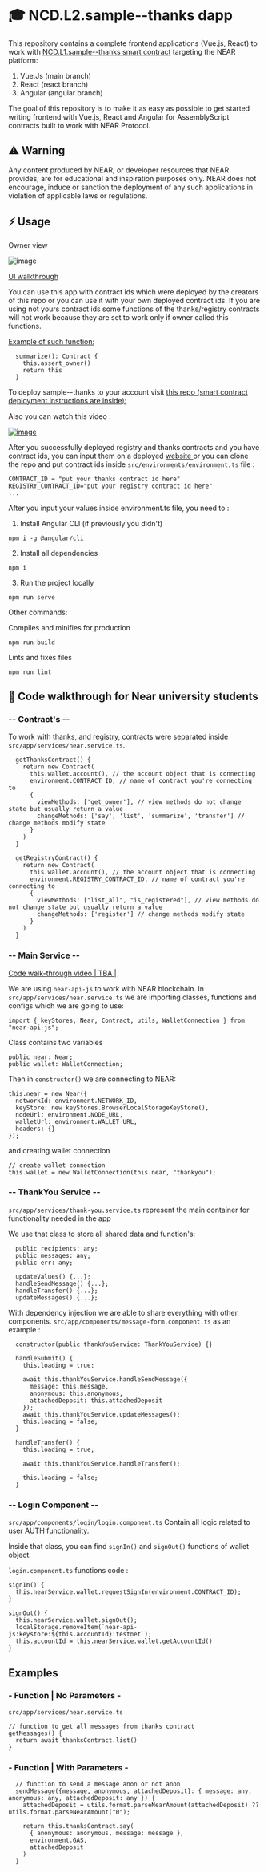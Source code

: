 #  🎓 NCD.L2.sample--thanks dapp
This repository contains a complete frontend applications (Vue.js, React) to work with
<a href="https://github.com/Learn-NEAR/NCD.L1.sample--thanks" target="_blank">NCD.L1.sample--thanks smart contract</a> targeting the NEAR platform:
1. Vue.Js (main branch)
2. React (react branch)
2. Angular (angular branch)

The goal of this repository is to make it as easy as possible to get started writing frontend with Vue.js, React and Angular for AssemblyScript contracts built to work with NEAR Protocol.


## ⚠️ Warning
Any content produced by NEAR, or developer resources that NEAR provides, are for educational and inspiration purposes only. NEAR does not encourage, induce or sanction the deployment of any such applications in violation of applicable laws or regulations.


## ⚡  Usage
Owner view

![image](https://user-images.githubusercontent.com/38455192/169348821-a191c98b-c1ab-4580-811c-d91baaf21db4.png)

<a href="https://www.loom.com/share/da86b0536ee540a8b79d4e7c59f88b3a" target="_blank">UI walkthrough</a>

You can use this app with contract ids which were deployed by the creators of this repo or you can use it with your own deployed contract ids.
If you are using not yours contract ids some functions of the thanks/registry contracts will not work because they are set to work only if owner called this  functions.

<a href="https://github.com/Learn-NEAR/NCD.L1.sample--thanks/blob/66dc6fb42a62317f8ff31c9c9ab96a995f3edd78/src/thanks/assembly/index.ts#L57" target="_blank">Example of such  function:</a>
```
  summarize(): Contract {
    this.assert_owner()
    return this
  }

```

To deploy sample--thanks to your account visit <a href="https://github.com/Learn-NEAR/NCD.L1.sample--thanks/tree/registry" target="_blank">this repo (smart contract deployment instructions are inside):</a>

Also you can watch this video :

<a href="https://www.loom.com/share/15692f40800a4686ad47af71e9368a3d" target="_blank">![image](https://user-images.githubusercontent.com/38455192/169353150-81bf6d02-1a9e-428b-88eb-23f3c2c14328.png)</a>

After you successfully deployed registry and thanks contracts and you have contract ids, you can input them on a deployed <a href="sample-thanks.onrender.com/" target="_blank">website </a> or you can clone the repo and put contract ids inside ``` src/environments/environment.ts ``` file :

```
CONTRACT_ID = "put your thanks contract id here"
REGISTRY_CONTRACT_ID="put your registry contract id here"
...
```

After you input your values inside environment.ts file, you need to :
1. Install Angular CLI (if previously you didn't)
```
npm i -g @angular/cli
```

2. Install all dependencies
```
npm i
```
3. Run the project locally
```
npm run serve
```

Other commands:

Compiles and minifies for production
```
npm run build
```
Lints and fixes files
```
npm run lint
```

## 👀 Code walkthrough for Near university students

### -- Contract's --

To work with thanks, and registry, contracts were separated inside ``` src/app/services/near.service.ts```.
```
  getThanksContract() {
    return new Contract(
      this.wallet.account(), // the account object that is connecting
      environment.CONTRACT_ID, // name of contract you're connecting to
      {
        viewMethods: ['get_owner'], // view methods do not change state but usually return a value
        changeMethods: ['say', 'list', 'summarize', 'transfer'] // change methods modify state
      }
    )
  }

  getRegistryContract() {
    return new Contract(
      this.wallet.account(), // the account object that is connecting
      environment.REGISTRY_CONTRACT_ID, // name of contract you're connecting to
      {
        viewMethods: ["list_all", "is_registered"], // view methods do not change state but usually return a value
        changeMethods: ['register'] // change methods modify state
      }
    )
  }
```

### -- Main Service --

<a href="" >Code walk-through video | TBA |</a> 

We are using ```near-api-js``` to work with NEAR blockchain. In ``` src/app/services/near.service.ts ``` we are importing classes, functions and configs which we are going to use:
```
import { keyStores, Near, Contract, utils, WalletConnection } from "near-api-js";
```

Class contains two variables
```
public near: Near;
public wallet: WalletConnection;
```

Then in ``` constructor() ``` we are connecting to NEAR:
```
this.near = new Near({
  networkId: environment.NETWORK_ID,
  keyStore: new keyStores.BrowserLocalStorageKeyStore(),
  nodeUrl: environment.NODE_URL,
  walletUrl: environment.WALLET_URL,
  headers: {}
});
``` 
and creating wallet connection
```
// create wallet connection
this.wallet = new WalletConnection(this.near, "thankyou");
```

### -- ThankYou Service --

``` src/app/services/thank-you.service.ts ``` represent the main container for functionality needed in the app

We use that class to store all shared data and function's:
```
  public recipients: any;
  public messages: any;
  public err: any;
  
  updateValues() {...};
  handleSendMessage() {...};
  handleTransfer() {...};
  updateMessages() {...};
```

With dependency injection we are able to share everything with other components. ``` src/app/components/message-form.component.ts ``` as an example :
```
  constructor(public thankYouService: ThankYouService) {}

  handleSubmit() {
    this.loading = true;

    await this.thankYouService.handleSendMessage({
      message: this.message,
      anonymous: this.anonymous,
      attachedDeposit: this.attachedDeposit
    });
    await this.thankYouService.updateMessages();
    this.loading = false;
  }

  handleTransfer() {
    this.loading = true;

    await this.thankYouService.handleTransfer();

    this.loading = false;
  }
```

### -- Login Component --
``` src/app/components/login/login.component.ts ``` Contain all logic related to user AUTH functionality.

Inside that class, you can find ```signIn()``` and ```signOut()``` functions of wallet object.

``` login.component.ts ``` functions code :
```
signIn() {
  this.nearService.wallet.requestSignIn(environment.CONTRACT_ID);
}

signOut() {
  this.nearService.wallet.signOut();
  localStorage.removeItem(`near-api-js:keystore:${this.accountId}:testnet`);
  this.accountId = this.nearService.wallet.getAccountId()
}
```

## Examples
### - Function | No Parameters -
``` src/app/services/near.service.ts ```
```
// function to get all messages from thanks contract
getMessages() {
  return await thanksContract.list()
}
```

### - Function | With Parameters -
```
  // function to send a message anon or not anon
  sendMessage({message, anonymous, attachedDeposit}: { message: any, anonymous: any, attachedDeposit: any }) {
    attachedDeposit = utils.format.parseNearAmount(attachedDeposit) ?? utils.format.parseNearAmount("0");

    return this.thanksContract.say(
      { anonymous: anonymous, message: message },
      environment.GAS, 
      attachedDeposit
    )
  }
```
